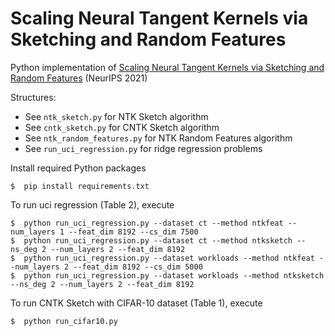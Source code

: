 # Scaling Neural Tangent Kernels via Sketching and Random Features

Python implementation of [Scaling Neural Tangent Kernels via Sketching and Random Features](https://arxiv.org/pdf/2106.07880.pdf) (NeurIPS 2021)

Structures:
- See `ntk_sketch.py` for NTK Sketch algorithm
- See `cntk_sketch.py` for CNTK Sketch algorithm
- See `ntk_random_features.py` for NTK Random Features algorithm
- See `run_uci_regression.py` for ridge regression problems

Install required Python packages
```console
$  pip install requirements.txt
```
	
To run uci regression (Table 2), execute
```console
$  python run_uci_regression.py --dataset ct --method ntkfeat --num_layers 1 --feat_dim 8192 --cs_dim 7500
$  python run_uci_regression.py --dataset ct --method ntksketch --ns_deg 2 --num_layers 2 --feat_dim 8192
$  python run_uci_regression.py --dataset workloads --method ntkfeat --num_layers 2 --feat_dim 8192 --cs_dim 5000
$  python run_uci_regression.py --dataset workloads --method ntksketch --ns_deg 2 --num_layers 2 --feat_dim 8192
```

To run CNTK Sketch with CIFAR-10 dataset (Table 1), execute
```console
$  python run_cifar10.py
```
